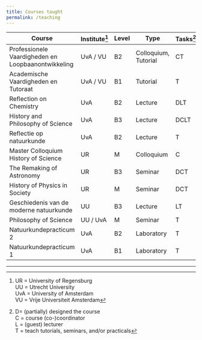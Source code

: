 ```yaml
---
title: Courses taught
permalink: /teaching
---
```


| Course                                             | Institute[^inst] | Level | Type                 | Tasks[^tasks] | First | Last  |     |
| -------------------------------------------------- | ---------------- | ----- | -------------------- | ------------- | ----- | ----- | --- |
| Professionele Vaardigheden en Loopbaanontwikkeling | UvA / VU         | B2    | Colloquium, Tutorial | CT            | 23/24 | 24/25 |     |
| Academische Vaardigheden en Tutoraat               | UvA / VU         | B1    | Tutorial             | T             | 23/24 | 24/25 |     |
| Reflection on Chemistry                            | UvA              | B2    | Lecture              | DLT           | 23/24 | 24/25 |     |
| History and Philosophy of Science                  | UvA              | B3    | Lecture              | DCLT          | 16/17 | 24/25 |     |
| Reflectie op natuurkunde                           | UvA              | B2    | Lecture              | T             | 23/24 |       |     |
| Master Colloquium History of Science               | UR               | M     | Colloquium           | C             | 22/23 |       |     |
| The Remaking of Astronomy                          | UR               | B3    | Seminar              | DCT           | 21/22 |       |     |
| History of Physics in Society                      | UR               | M     | Seminar              | DCT           | 21/22 | 22/23 |     |
| Geschiedenis van de moderne natuurkunde            | UU               | B3    | Lecture              | LT            | 16/17 | 17/18 |     |
| Philosophy of Science                              | UU / UvA         | M     | Seminar              | T             | 14/15 | 15/16 |     |
| Natuurkundepracticum 2                             | UvA              | B2    | Laboratory           | T             | 08/09 | 09/10 |     |
| Natuurkundepracticum 1                             | UvA              | B1    | Laboratory           | T             | 08/09 |       |     |

----

[^tasks]: D= (partially) designed the course  
	C = course (co-)coordinator  
	L = (guest) lecturer  
	T = teach tutorials, seminars, and/or practicals

[^inst]: 
	UR = University of Regensburg  
	UU = Utrecht University  
	UvA = University of Amsterdam  
	VU = Vrije Universiteit Amsterdam
